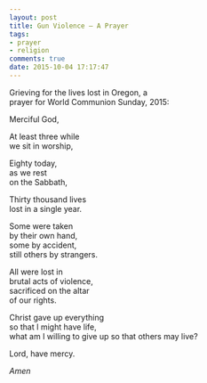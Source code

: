 ```yaml
---
layout: post
title: Gun Violence — A Prayer
tags:
- prayer
- religion
comments: true
date: 2015-10-04 17:17:47
---
```


Grieving for the lives lost in Oregon, a   
prayer for World Communion Sunday, 2015:

Merciful God,

At least three while   
we sit in worship,

Eighty today,  
as we rest  
on the Sabbath,

Thirty thousand lives  
lost in a single year.

Some were taken  
by their own hand,  
some by accident,  
still others by strangers.

All were lost in  
brutal acts of violence,  
sacrificed on the altar  
of our rights.

Christ gave up everything  
so that I might have life,  
what am I willing to give up
so that others may live?

Lord, have mercy.

*Amen*
